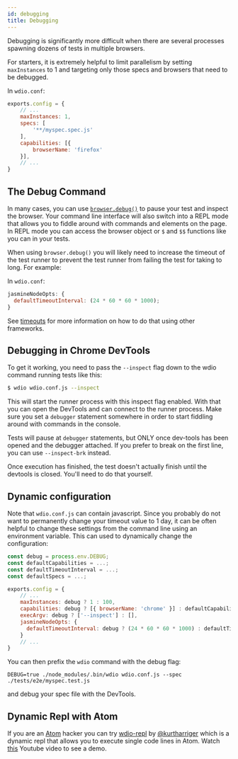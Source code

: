 ```yaml
---
id: debugging
title: Debugging
---
```


Debugging is significantly more difficult when there are several processes spawning dozens of tests in multiple browsers.

For starters, it is extremely helpful to limit parallelism by setting `maxInstances` to 1 and targeting only those specs and browsers that need to be debugged.

In `wdio.conf`:

```js
exports.config = {
    // ...
    maxInstances: 1,
    specs: [
        '**/myspec.spec.js'
    ],
    capabilities: [{
        browserName: 'firefox'
    }],
    // ...
}
```

## The Debug Command

In many cases, you can use [`browser.debug()`](/docs/api/browser/debug.html) to pause your test and inspect the browser. Your command line interface will also switch into a REPL mode that allows you to fiddle around with commands and elements on the page. In REPL mode you can access the browser object or `$` and `$$` functions like you can in your tests.

When using `browser.debug()` you will likely need to increase the timeout of the test runner to prevent the test runner from failing the test for taking to long. For example:

In `wdio.conf`:

```js
jasmineNodeOpts: {
  defaultTimeoutInterval: (24 * 60 * 60 * 1000);
}
```

See [timeouts](Timeouts.md) for more information on how to do that using other frameworks.

## Debugging in Chrome DevTools

To get it working, you need to pass the `--inspect` flag down to the wdio command running tests like this:

```sh
$ wdio wdio.conf.js --inspect
```

This will start the runner process with this inspect flag enabled. With that you can open the DevTools and can connect to the runner process. Make sure you set a `debugger` statement somewhere in order to start fiddling around with commands in the console.

Tests will pause at `debugger` statements, but ONLY once dev-tools has been opened and the debugger attached. If you prefer to break on the first line, you can use `--inspect-brk` instead.

Once execution has finished, the test doesn't actually finish until the devtools is closed. You'll need to do that yourself.

## Dynamic configuration

Note that `wdio.conf.js` can contain javascript. Since you probably do not want to permanently change your timeout value to 1 day, it can be often helpful to change these settings from the command line using an environment variable. This can used to dynamically change the configuration:

```js
const debug = process.env.DEBUG;
const defaultCapabilities = ...;
const defaultTimeoutInterval = ...;
const defaultSpecs = ...;

exports.config = {
    // ...
    maxInstances: debug ? 1 : 100,
    capabilities: debug ? [{ browserName: 'chrome' }] : defaultCapabilities,
    execArgv: debug ? ['--inspect'] : [],
    jasmineNodeOpts: {
      defaultTimeoutInterval: debug ? (24 * 60 * 60 * 1000) : defaultTimeoutInterval
    }
    // ...
}
```

You can then prefix the `wdio` command with the debug flag:

    DEBUG=true ./node_modules/.bin/wdio wdio.conf.js --spec ./tests/e2e/myspec.test.js
    

and debug your spec file with the DevTools.

## Dynamic Repl with Atom

If you are an [Atom](https://atom.io/) hacker you can try [wdio-repl](https://github.com/kurtharriger/wdio-repl) by [@kurtharriger](https://github.com/kurtharriger) which is a dynamic repl that allows you to execute single code lines in Atom. Watch [this](https://www.youtube.com/watch?v=kdM05ChhLQE) Youtube video to see a demo.